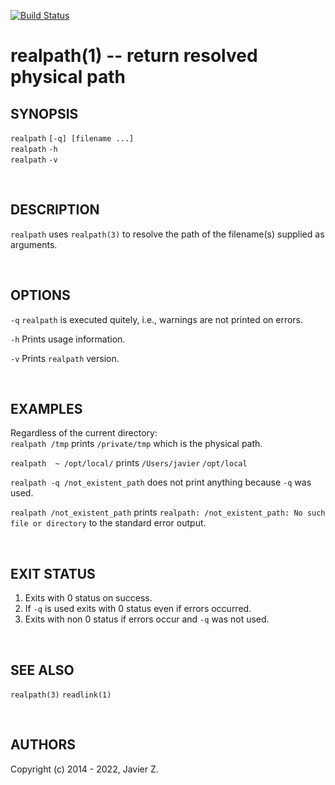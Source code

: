 [![Build Status](https://travis-ci.org/user454322/realpath.png?branch=master)](https://travis-ci.org/user454322/realpath)

realpath(1) -- return resolved physical path
=================================

## SYNOPSIS

`realpath` `[-q] [filename ...]`<br>
`realpath` `-h`<br>
`realpath` `-v`<br>

<br>

## DESCRIPTION

`realpath` uses `realpath(3)` to resolve the path of the filename(s) supplied as arguments.

<br>

## OPTIONS

 `-q` `realpath` is executed quitely, i.e., warnings are not printed on errors.

 `-h` Prints usage information.

 `-v` Prints `realpath` version.

<br>

## EXAMPLES

Regardless of the current directory:<br>
 `realpath /tmp`
 prints
 `/private/tmp`
which is the physical path.


 `realpath  ~ /opt/local/`
prints
`/Users/javier`
`/opt/local`  


`realpath -q /not_existent_path`
does not print anything because `-q` was used.  

`realpath /not_existent_path`
prints
`realpath: /not_existent_path: No such file or directory`
to the standard error output.

<br>

## EXIT STATUS

1. Exits with 0 status on success.
2. If `-q` is used exits with 0 status even if errors occurred.
3. Exits with non 0 status if errors occur and `-q` was not used.

<br>

## SEE ALSO

`realpath(3)` `readlink(1)`

<br>

## AUTHORS

Copyright (c) 2014 - 2022, Javier Z.

<!---
 ronn --pipe --roff README.md > realpath.1
-->

